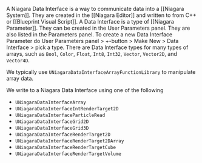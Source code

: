 A Niagara Data Interface is a way to communicate data into a [[Niagara System]].
They are created in the [[Niagara Editor]] and written to from C++ or [[Blueprint Visual Script]].
A Data Interface is a type of [[Niagara Parameter]].
They can be created in the User Parameters panel.
They are also listed in the Parameters panel.
To create a new Data Interface Parameter do User Parameters panel > +-button > Make New > Data Interface > pick a type.
There are Data Interface types for many types of arrays, such as `Bool`, `Color`, `Float`, `Int8`, `Int32`, `Vector`, `Vector2D`, and `Vector4D`.


We typically use `UNiagaraDataInterfaceArrayFunctionLibrary` to manipulate array data.

We write to a Niagara Data Interface using one of the following
- `UNiagaraDataInterfaceArray`
- `UNiagaraDataInterfaceIntRenderTarget2D`
- `UNiagaraDataInterfaceParticleRead`
- `UNiagaraDataInterfaceGrid2D`
- `UNiagaraDataInterfaceGrid3D`
- `UNiagaraDataInterfaceRenderTarget2D`
- `UNiagaraDataInterfaceRenderTarget2DArray`
- `UNiagaraDataInterfaceRenderTargetCube`
- `UNiagaraDataInterfaceRenderTargetVolume`



